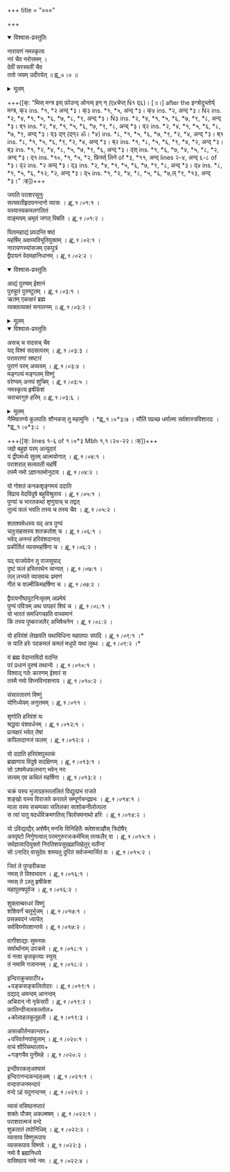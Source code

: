 +++
title = "०००"

+++


    

<details open><summary>विश्वास-प्रस्तुतिः</summary>

नारायणं नमस्कृत्य  
नरं चैव नरोत्तमम् ।  
देवीं सरस्वतीं चैव  
ततो जयम् उदीरयेत् ॥ ह्व्_०।० ॥
</details>

<details><summary>मूलम्</summary>

नारायणं नमस्कृत्य  
नरं चैव नरोत्तमम् ।  
देवीं सरस्वतीं चैव  
ततो जयम् उदीरयेत् ॥ ह्व्_०।० ॥
</details>
    
+++([क्: "थिस् मन्त्र इस् फ़ोउन्द् ओन्ल्य् इन् न् (एxचेप्त् Ñ१ द्६)। [॥।] after the इन्त्रोदुच्तोर्य् मन्त्र, क्२ ins. *१, *२ अन्द् *३। क्३ ins. *१, *५, अन्द् *३। क्४ ins. *२, अन्द् *३। Ñ२ ins. *२, *४, *१, *५, *६, *७, *८, *९, अन्द् *३। Ñ३ ins. *२, *४, *१, *५, *६, *७, *९, *८, अन्द् *३। व्१ ins. *२, *४, *१, *५, *६, *७, *९, *८, अन्द् *३। व्२ ins. *२, *४, *१, *५, *६, *८, *७, *९, अन्द् *३। व्३ द्न् (द्न्२ ॐ। *४) ins. *८, *१, *५, *६, *७, *९, *२, *४, अन्द् *३। ब्१ ins. *८, *१, *५, *६, *९, *२, *४, अन्द् *३। ब्२ ins. *१, *८, *५, *६, *९, *४, *२, अन्द् *३। ब्३ ins. *१, *२, *४, *८, *५, *७, *९, *६, अन्द् *३। द्स् ins. *१, *६, *७, *४, *५, *८, *२, अन्द् *३। द्१ ins. *१०, *१, *५, *२, फ़िर्स्त् लिने of *३, *११, अन्द् lines २-४, अन्द् ६-८ of *३। द्२ ins. *२ अन्द् *३। द्३ ins. *२, *४, *१, *५, *६, *७, *९, *८, अन्द् *३। द्४ ins. *८, *१, *५, *६, *१२, *२, अन्द् *३। द्५ ins. *१, *२, *४, *८, *५, *६, *७,ल् *९, *१३, अन्द् *३।" :क्])+++  


जयति पराशरसूनुः  
सत्यवतीहृदयनन्दनो व्यासः । *ह्व्_१।०*१:१ ।  
यस्यास्यकमलगलितं  
वाङ्मयम् अमृतं जगत् पिबति । *ह्व्_१।०*१:२ ।  
    
पितामहाद्यं प्रवदन्ति षष्ठं  
महर्षिम् अक्षय्यविभूतियुक्तम् । *ह्व्_१।०*२:१ ।  
नारायणस्यांसजम् एकपुत्रं  
द्वैपायनं वेदमहानिधानम् । *ह्व्_१।०*२:२ ।  
    

<details open><summary>विश्वास-प्रस्तुतिः</summary>

आद्यं पुरुषम् ईशानं  
पुरुहूतं पुरुष्टुतम् । *ह्व्_१।०*३:१ ।  
ऋतम् एकाक्षरं ब्रह्म  
व्यक्ताव्यक्तं सनातनम् ॥ *ह्व्_१।०*३:२ ।
</details>

<details><summary>मूलम्</summary>

आद्यं पुरुषम् ईशानं  
पुरुहूतं पुरुष्टुतम् । *ह्व्_१।०*३:१ ।  
ऋतम् एकाक्षरं ब्रह्म  
व्यक्ताव्यक्तं सनातनम् ॥ *ह्व्_१।०*३:२ ।
</details>

<details open><summary>विश्वास-प्रस्तुतिः</summary>

असच् च सदसच् चैव  
यद् विश्वं सदसत्परम् । *ह्व्_१।०*३:३ ।  
परावराणां स्रष्टारं  
पुराणं परम् अव्ययम् । *ह्व्_१।०*३:४ ।  
मङ्गल्यं मङ्गलम् विष्णुं  
वरेण्यम् अनघं शुचिम् । *ह्व्_१।०*३:५ ।  
नमस्कृत्य हृषीकेशं  
चराचरगुरुं हरिम् ॥ *ह्व्_१।०*३:६ ।
</details>

<details><summary>मूलम्</summary>

असच् च सदसच् चैव  
यद् विश्वं सदसत्परम् । *ह्व्_१।०*३:३ ।  
परावराणां स्रष्टारं  
पुराणं परम् अव्ययम् । *ह्व्_१।०*३:४ ।  
मङ्गल्यं मङ्गलम् विष्णुं  
वरेण्यम् अनघं शुचिम् । *ह्व्_१।०*३:५ ।  
नमस्कृत्य हृषीकेशं  
चराचरगुरुं हरिम् ॥ *ह्व्_१।०*३:६ ।
</details>
नैमिषारण्ये कुलपतिः  
शौनकस् तु महामुनिः । *ह्व्_१।०*३:७ ।  
सौतिं पप्रच्छ धर्मात्मा  
सर्वशास्त्रविशारदः । *ह्व्_१।०*३:८ ।  
    
+++([क्: lines १-६ of १।०*३ Mbh १,१।२०-२२। :क्])+++  
जज्ञे बहुज्ञं परम् अत्युदारं  
यं द्वीपमध्ये सुतम् आत्मयोगात् । *ह्व्_१।०*४:१ ।  
पराशरात् सत्यवती महर्षिं  
तस्मै नमो ऽज्ञानतमोनुदाय । *ह्व्_१।०*४:२ ।  
    
यो गोशतं कनकशृङ्गमयं ददाति  
विप्राय वेदविदुषे बहुविश्रुताय । *ह्व्_१।०*५:१ ।  
पुण्यां च भारतकथां शृणुयाच् च तद्वत्  
तुल्यं फलं भवति तस्य च तस्य चैव । *ह्व्_१।०*५:२ ।  
    
शताश्वमेधस्य यद् अत्र पुण्यं  
चतुःसहस्रस्य शतक्रतोश् च । *ह्व्_१।०*६:१ ।  
भवेद् अनन्तं हरिवंशदानात्  
प्रकीर्तितं व्यासमहर्षिणा च । *ह्व्_१।०*६:२ ।  
    
यद् वाजपेयेन तु राजसूयाद्  
दृष्टं फलं हस्तिरथेन चान्यत् । *ह्व्_१।०*७:१ ।  
तल् लभ्यते व्यासवचः प्रमाणं  
गीतं च वाल्मीकिमहर्षिणा च । *ह्व्_१।०*७:२ ।  
    
द्वैपायनौष्ठपुटनिःसृतम् अप्रमेयं  
पुण्यं पवित्रम् अथ पापहरं शिवं च । *ह्व्_१।०*८:१ ।  
यो भारतं समधिगच्छति वाच्यमानं  
किं तस्य पुष्करजलैर् अभिषेचनेन । *ह्व्_१।०*८:२ ।  
    
यो हरिवंशं लेखयति यथाविधिना महातपाः सपदि । *ह्व्_१।०*९:१ ।*  
स याति हरेः पदकमलं कमलं मधुपो यथा लुब्धः । *ह्व्_१।०*९:२ ।*  
    
यं ब्रह्म वेदान्तविदो वदन्ति  
परं प्रधानं पुरुषं तथान्ये । *ह्व्_१।०*१०:१ ।  
विश्वाद् गतेः कारणम् ईश्वरं स  
तस्मै नमो विघ्नविनाशनाय । *ह्व्_१।०*१०:२ ।  
    
संसारतारणं विष्णुं  
योगिध्येयम् अनुत्तमम् । *ह्व्_१।०*११ ।  
    
शृणोति हरिवंशं यः  
श्रद्धया वंशवर्धनम् । *ह्व्_१।०*१२:१ ।  
प्रत्यक्षरं भवेत् तेषां  
कपिलादानजं फलम् । *ह्व्_१।०*१२:२ ।  
    
यो ददाति हरिवंशपुस्तकं  
ब्राह्मणाय विदुषे सदक्षिणम् । *ह्व्_१।०*१३:१ ।  
सो ऽश्वमेधफलभाग् भवेन् नरः  
सत्यम् एव कथितं महर्षिणा । *ह्व्_१।०*१३:२ ।  
    
चक्रं यस्य भुजाग्रहस्तललितं विद्युत्प्रभं राजते  
शङ्खो यस्य विराजते करतले सम्पूर्णचन्द्रप्रभः । *ह्व्_१।०*१४:१ ।  
माला यस्य सचम्पका सतिलका साशोकनीलोत्पला  
स त्वां पातु षदर्धविक्रमगतिस् त्रिलोक्यनाथो हरिः । *ह्व्_१।०*१४:२ ।  
    
यो ऽविद्याद्यैर् अशेषैर् मनसि विनिहितैः क्लेशसञ्ज्ञैस् त्रिदोषैर्  
अस्पृष्टो निर्गुणत्वात् परमगुरुरजःकर्मभिस् तत्फलैर् वा । *ह्व्_१।०*१५:१ ।  
सर्वज्ञत्वादियुक्तो निरतिशयसुखप्राप्तिहेतुर् यतीनां  
सो ऽनादिर् वासुदेवः शमयतु दुरितं सर्वजन्मार्जितं वः । *ह्व्_१।०*१५:२ ।  
    
जितं ते पुण्डरीकाक्ष  
नमस् ते विश्वभावन । *ह्व्_१।०*१६:१ ।  
नमस् ते ऽस्तु हृषीकेश  
महापुरुषपूर्वज । *ह्व्_१।०*१६:२ ।  
    
शुक्लाम्बरधरं विष्णुं  
शशिवर्णं चतुर्भुजम् । *ह्व्_१।०*१७:१ ।  
प्रसन्नवदनं ध्यायेत्  
सर्वविघ्नोपशान्तये । *ह्व्_१।०*१७:२ ।  
    
वागीशाद्याः सुमनसः  
सर्वार्थानाम् उपक्रमे । *ह्व्_१।०*१८:१ ।  
यं नत्वा कृतकृत्याः स्युस्  
तं नमामि गजाननम् । *ह्व्_१।०*१८:२ ।  
    
इन्दिराकुचपाटीर+  
+पङ्कसङ्कलितोदरः । *ह्व्_१।०*१९:१ ।  
दद्याद् अमन्दम् आनन्दम्  
अचिरान् नो नृकेसरी । *ह्व्_१।०*१९:२ ।  
कालिन्दीजलकल्लोल+  
+कोलाहलकुतूहली । *ह्व्_१।०*१९:३ ।  
    
असत्कीर्तनकान्तार+  
+परिवर्तनपांसुलाम् । *ह्व्_१।०*२०:१ ।  
वाचं शौरिकथालाप+  
+गङ्गयैव पुनीमहे । *ह्व्_१।०*२०:२ ।  
    
इन्दीवरकऌअश्यामं  
इन्दिरानन्दकन्दऌअम् । *ह्व्_१।०*२१:१ ।  
वन्दारुजनमन्दारं  
वन्दे ऽहं यदुनन्दनम् । *ह्व्_१।०*२१:२ ।  
    
व्यासं वसिष्ठनप्तारं  
शक्तेः पौत्रम् अकल्मषम् । *ह्व्_१।०*२२:१ ।  
पराशरात्मजं वन्दे  
शुकतातं तपोनिधिम् । *ह्व्_१।०*२२:२ ।  
व्यासाय विष्णुरूपाय  
व्यासरूपाय विष्णवे । *ह्व्_१।०*२२:३ ।  
नमो वै ब्रह्मनिधये  
वासिष्ठाय नमो नमः । *ह्व्_१।०*२२:४ ।  
